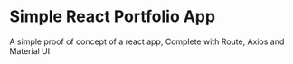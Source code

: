 # Simple React Portfolio App

A simple proof of concept of a react app,
Complete with Route, Axios and Material UI
